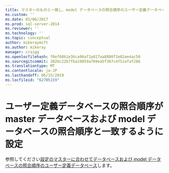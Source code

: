 ```yaml
---
title: マスターのものと一致し、model データベースの照合順序のユーザー定義データベースの設定 |Microsoft Docs
ms.custom: ''
ms.date: 03/06/2017
ms.prod: sql-server-2014
ms.reviewer: ''
ms.technology: ''
ms.topic: conceptual
author: mikeraymsft
ms.author: mikeray
manager: craigg
ms.openlocfilehash: f0ef68b1e36ca96af1a817aa8880f2e82ee4ac50
ms.sourcegitcommit: 3026c22b7fba19059a769ea5f367c4f51efaf286
ms.translationtype: MT
ms.contentlocale: ja-JP
ms.lasthandoff: 06/15/2019
ms.locfileid: "62705159"
---
```

# <a name="set-the-collation-of-user-defined-databases-to-match-those-of-the-master-and-model-databases"></a>ユーザー定義データベースの照合順序が master データベースおよび model データベースの照合順序と一致するように設定
参照してください[設定のマスターに合わせてデータベースおよび model データベースの照合順序のユーザー定義データベース](../../database-engine/set-collation-user-defined-databases-match-master-model-databases.md)します。
